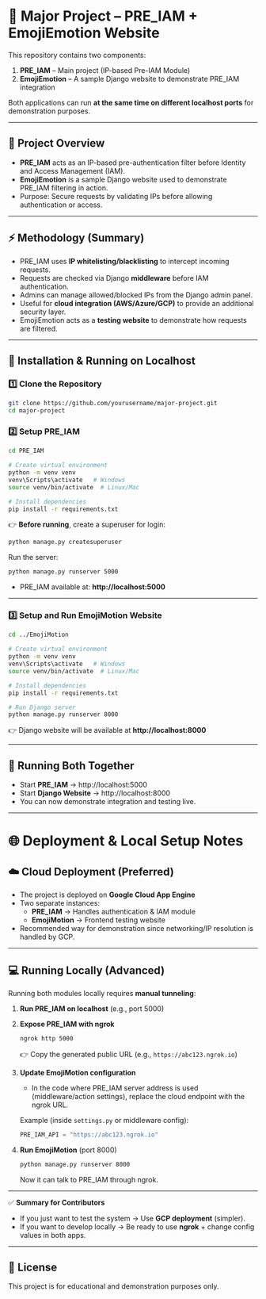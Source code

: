 # 🚀 Major Project – PRE_IAM + EmojiEmotion Website

This repository contains two components:

1. **PRE_IAM** – Main project (IP-based Pre-IAM Module)
2. **EmojiEmotion** – A sample Django website to demonstrate PRE_IAM integration

Both applications can run **at the same time on different localhost ports** for demonstration purposes.

---

## 📖 Project Overview
- **PRE_IAM** acts as an IP-based pre-authentication filter before Identity and Access Management (IAM).
- **EmojiEmotion** is a sample Django website used to demonstrate PRE_IAM filtering in action.
- Purpose: Secure requests by validating IPs before allowing authentication or access.

---

## ⚡ Methodology (Summary)
- PRE_IAM uses **IP whitelisting/blacklisting** to intercept incoming requests.
- Requests are checked via Django **middleware** before IAM authentication.
- Admins can manage allowed/blocked IPs from the Django admin panel.
- Useful for **cloud integration (AWS/Azure/GCP)** to provide an additional security layer.
- EmojiEmotion acts as a **testing website** to demonstrate how requests are filtered.

---
## 🔧 Installation & Running on Localhost

### 1️⃣ Clone the Repository
```bash
git clone https://github.com/yourusername/major-project.git
cd major-project
```

### 2️⃣ Setup PRE_IAM
```bash
cd PRE_IAM

# Create virtual environment
python -m venv venv
venv\Scripts\activate   # Windows
source venv/bin/activate  # Linux/Mac

# Install dependencies
pip install -r requirements.txt
```

👉 **Before running**, create a superuser for login:
```bash
python manage.py createsuperuser
```

Run the server:
```bash
python manage.py runserver 5000
```
- PRE_IAM available at: **http://localhost:5000**

---


### 3️⃣ Setup and Run EmojiMotion Website
```bash
cd ../EmojiMotion

# Create virtual environment
python -m venv venv
venv\Scripts\activate   # Windows
source venv/bin/activate  # Linux/Mac

# Install dependencies
pip install -r requirements.txt

# Run Django server
python manage.py runserver 8000
```
👉 Django website will be available at **http://localhost:8000**  

---

## 🔗 Running Both Together
- Start **PRE_IAM** → http://localhost:5000  
- Start **Django Website** → http://localhost:8000  
- You can now demonstrate integration and testing live.  

---

# 🌐 Deployment & Local Setup Notes  

## ☁️ Cloud Deployment (Preferred)
- The project is deployed on **Google Cloud App Engine**  
- Two separate instances:  
  - **PRE_IAM** → Handles authentication & IAM module  
  - **EmojiMotion** → Frontend testing website  
- Recommended way for demonstration since networking/IP resolution is handled by GCP.  

---

## 💻 Running Locally (Advanced)  
Running both modules locally requires **manual tunneling**:  

1. **Run PRE_IAM on localhost** (e.g., port 5000)  
2. **Expose PRE_IAM with ngrok**  
   ```bash
   ngrok http 5000
   ```
   👉 Copy the generated public URL (e.g., `https://abc123.ngrok.io`)  

3. **Update EmojiMotion configuration**  
   - In the code where PRE_IAM server address is used (middleware/action settings), replace the cloud endpoint with the ngrok URL.  

   Example (inside `settings.py` or middleware config):  
   ```python
   PRE_IAM_API = "https://abc123.ngrok.io"
   ```

4. **Run EmojiMotion** (port 8000)  
   ```bash
   python manage.py runserver 8000
   ```
   Now it can talk to PRE_IAM through ngrok.  

---

✅ **Summary for Contributors**  
- If you just want to test the system → Use **GCP deployment** (simpler).  
- If you want to develop locally → Be ready to use **ngrok** + change config values in both apps.  

---

## 📜 License
This project is for educational and demonstration purposes only.  
